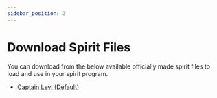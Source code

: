 ```yaml
---
sidebar_position: 3
---
```


# Download Spirit Files

You can download from the below available officially made spirit files to load
and use in your spirit program.

* [Captain Levi (Default)](https://github.com/antony-jr/spirit-files/releases/download/continuous/levi_ackerman.spirit)


